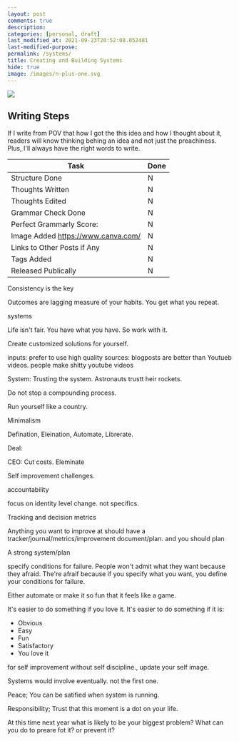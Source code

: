 ```yaml
---
layout: post
comments: true
description:
categories: [personal, draft]
last_modified_at: 2021-09-23T20:52:08.052481
last-modified-purpose:
permalink: /systems/
title: Creating and Building Systems
hide: true
image: /images/n-plus-one.svg
---
```

![](/images/switch-jobs.jpg)

## Writing Steps

If I write from POV that how I got the this idea and how I thought about it, readers will know thinking behing an idea and not just the preachiness. Plus, I'll always have the right words to write.

| Task                        | Done |
|-----------------------------|------|
| Structure Done              | N    |
| Thoughts Written            | N    |
| Thoughts Edited             | N    |
| Grammar Check Done          | N    |
| Perfect Grammarly Score:    | N    |
| Image Added  https://www.canva.com/                | N    |
| Links to Other Posts if Any | N    |
| Tags Added                  | N    |
| Released Publically         | N    |

Consistency is the key

Outcomes are lagging measure of your habits. You get what you repeat. 

systems

Life isn't fair. You have what you have. So work with it.

Create customized solutions for yourself.

inputs: prefer to use high quality sources: blogposts are better than Youtueb videos. people make shitty youtube videos


System:
Trusting the system. Astronauts trustt heir rockets. 



Do not stop a compounding process.

Run yourself like a country.


Minimalism

Defination, Eleination, Automate, Librerate.

Deal:

CEO: Cut costs. Eleminate

Self improvement challenges.

accountability

focus on identity level change. not specifics.

Tracking and decision metrics

Anything you want to improve at should have a tracker/journal/metrics/improvement document/plan. and you should plan

A strong system/plan

specify conditions for failure. People won't admit what they want because they afraid. The're afraif because if you specify what you want, you define your conditions for failure.


Either automate or make it so fun that it feels like a game.

It's easier to do something if you love it.
It's easier to do something if it is:
- Obvious
- Easy
- Fun
- Satisfactory
- You love it

for self improvement without self discipline., update your self image.

Systems would involve eventually. not the first one.

Peace; You can be satified when system is running.


Responsibility; Trust that this moment is a dot on your life.


At this time next year what is likely to be your biggest problem? What can you do to preare fot it? or prevent it?